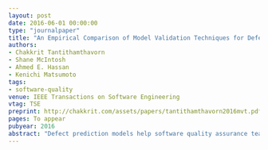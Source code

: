 ```yaml
---
layout: post
date: 2016-06-01 00:00:00
type: "journalpaper"
title: "An Empirical Comparison of Model Validation Techniques for Defect Prediction Models"
authors:
- Chakkrit Tantithamthavorn
- Shane McIntosh
- Ahmed E. Hassan
- Kenichi Matsumoto
tags:
- software-quality
venue: IEEE Transactions on Software Engineering
vtag: TSE
preprint: http://chakkrit.com/assets/papers/tantithamthavorn2016mvt.pdf
pages: To appear
pubyear: 2016
abstract: "Defect prediction models help software quality assurance teams to allocate their limited resources to the most defect-prone modules. Model validation techniques, such as k-fold cross-validation, use historical data to estimate how well a model will perform in the future. However, little is known about how accurate the estimates of model validation techniques tend to be. In this paper, we investigate the bias and variance of model validation techniques in the domain of defect prediction. Analysis of 101 public defect datasets suggests that 77% of them are highly susceptible to producing unstable results—selecting an appropriate model validation technique is a critical experimental design choice. Based on an analysis of 256 studies in the defect prediction literature, we select the 12 most commonly adopted model validation techniques for evaluation. Through a case study of 18 systems, we find that single-repetition holdout validation tends to produce estimates with 46%-229% more bias and 53%-863% more variance than the top-ranked model validation techniques. On the other hand, out-of-sample bootstrap validation yields the best balance between the bias and variance of estimates in the context of our study. Therefore, we recommend that future defect prediction studies avoid single-repetition holdout validation, and instead, use out-of-sample bootstrap validation."
---
```

